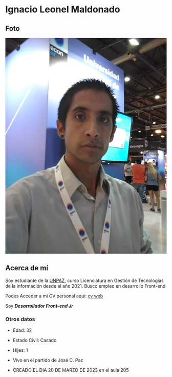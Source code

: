 # Ignacio Leonel Maldonado

## Foto
![Yo](./imagenes/imagen1.jpg "Representando a UNPAZ en EconAr 2023")

## Acerca de mí
Soy estudiante de la [UNPAZ](www.unpaz.edu.ar), curso Licenciatura en Gestión de Tecnologías de la información desde el año 2021.
Busco empleo en desarrollo Front-end

Podes Acceder a mi CV personal aqui:
[cv web](https://ignacio-leonel.github.io/index.html)

Soy ***Desarrollador Front-end Jr***

### Otros datos
- Edad: 32
- Estado Civil: Casado
- Hijes: 1
- Vivo en el partido de José C. Paz

- CREADO EL DIA 20 DE MARZO DE 2023
en el aula 205

